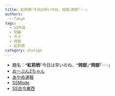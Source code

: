 ```yaml
---
title: 紅莉栖｢今日は早いのね、岡部｣岡部｢･･･｣
authors:
  - Takym
tags:
  - SS作品
  - 短編
  - ネタ
  - 岡部
  - 紅莉栖
category: shutage
---
```

- 題名：**^紅莉栖**｢今日は早いのね、**^岡部**｣**^岡部**｢･･･｣
- [おーぷん2ちゃん](https://hayabusa.open2ch.net/test/read.cgi/news4vip/1397707663/)
- [あやめ速報](https://ayamevip.com/archives/47274223.html)
- [SSMode](http://blog.livedoor.jp/mode_ss/archives/51944878.html)
- [SS古今東西](http://blog.livedoor.jp/kokon55/archives/1078524781.html)
